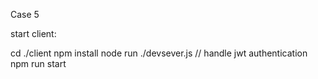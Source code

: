 Case 5

start client:

cd ./client
npm install
node run ./devsever.js  // handle jwt authentication
npm run start


